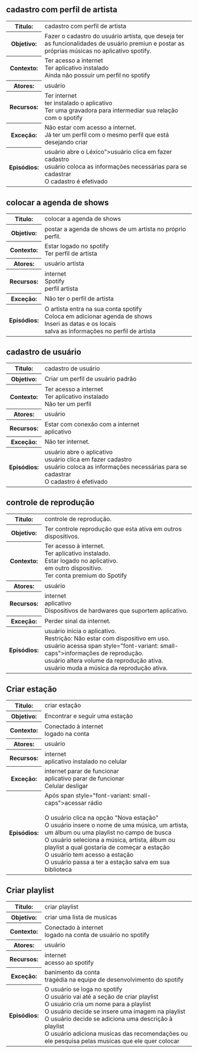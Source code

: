 
## cadastro com perfil de artista

<table> 

<tbody><tr> 
<th>Titulo:</th><td class="Estilo">cadastro com perfil de artista </td>  
</tr> 
<tr> 
<th>Objetivo:</th><td class="Estilo">Fazer o cadastro do usuário artista, que deseja ter as funcionalidades de usuário premiun e postar as próprias músicas no aplicativo spotify.				</td> 
</tr> 
<tr> 
<th>Contexto:</th><td class="Estilo">
Ter acesso a internet<br>
    Ter aplicativo instalado<br>
    Ainda não possuir um perfil no spotify		 
</td> 
</tr> 
<tr> 
<th>Atores:</th><td class="Estilo">
usuário                </td>  
</tr> 
<tr> 
<th>Recursos:</th><td class="Estilo">
Ter internet<br>
ter instalado o aplicativo<br>
Ter uma gravadora para intermediar sua relação com o spotify                </td> 
</tr> 
<tr> 
<th>Exceção:</th><td class="Estilo">
Não estar com acesso a internet.<br>
Já ter um perfil com o mesmo perfil que está desejando criar                </td> 
</tr> 
<tr> 
<th>Episódios:</th><td class="Estilo">
usuário abre o Léxico">usuário clica em fazer cadastro<br>
usuário coloca as informações necessárias para se cadastrar<br>
    O cadastro é efetivado	  	
</td> 
</tr> 
</tbody>
</table>


## colocar a agenda de shows 

<table> 
    

<tbody><tr> 
                <th>Titulo:</th><td class="Estilo">
        colocar a agenda de shows                 </td> 

</tr> 
            <tr> 
                <th>Objetivo:</th><td class="Estilo">
		postar a agenda de shows de um artista no próprio perfil.				</td> 
            </tr> 
            <tr> 
                <th>Contexto:</th><td class="Estilo">
		Estar logado no spotify<br>
Ter perfil de artista<br>
		 
</td> 
            </tr> 
            <tr> 
                <th>Atores:</th><td class="Estilo">
		usuário artista                </td>  
            </tr> 
            <tr> 
                <th>Recursos:</th><td class="Estilo">
		internet<br>
Spotify <br>
perfil artista                </td> 
            </tr> 
            <tr> 
                <th>Exceção:</th><td class="Estilo">
		Não ter o perfil de artista                </td> 
            </tr> 
            <tr> 
                <th>Episódios:</th><td class="Estilo">
		O artista entra na sua conta spotify<br>
Coloca em adicionar agenda de shows<br>
Inseri as datas e os locais<br>
salva as informações no perfil de artista	  	
                </td> 
            </tr> 
        </tbody></table>

## cadastro de usuário 
<table> 




<!--                     SEGUNDA PARTE                                     --> 


   



<!-- CENÁRIO --> 

    

<tbody><tr> 
                <th>Titulo:</th><td class="Estilo">
        cadastro de usuário                </td> 

</tr> 
            <tr> 
                <th>Objetivo:</th><td class="Estilo">
		Criar um perfil de usuário padrão				</td> 
            </tr> 
            <tr> 
                <th>Contexto:</th><td class="Estilo">
		Ter acesso a internet<br>
Ter aplicativo instalado<br>
Não ter um perfil		 
				</td> 
            </tr> 
            <tr> 
                <th>Atores:</th><td class="Estilo">
		usuário                </td>  
            </tr> 
            <tr> 
                <th>Recursos:</th><td class="Estilo">
		Estar com conexão com a internet<br>
aplicativo<br>
                </td> 
            </tr> 
            <tr> 
                <th>Exceção:</th><td class="Estilo">
		Não ter internet.                </td> 
            </tr> 
            <tr> 
                <th>Episódios:</th><td class="Estilo">
		usuário abre o aplicativo<br>
usuário clica em fazer cadastro<br>
usuário coloca as informações necessárias para se cadastrar<br>
O cadastro é efetivado	  	
                </td> 
            </tr> 
        </tbody></table>
        
##  controle de reprodução

<table> 
<tbody><tr> 
<th>Titulo:</th><td class="Estilo">controle de reprodução.                
</td> 
</tr> 
<tr> 
<th>Objetivo:</th><td class="Estilo">
Ter controle reprodução que esta ativa em outros dispositivos. 				</td> 
</tr> 
<tr> 
<th>Contexto:</th><td class="Estilo">
Ter acesso à internet.<br>
Ter aplicativo instalado.<br>
Estar logado no aplicativo.<br>
em outro dispositivo.<br>
Ter conta premium do Spotify<br>	 
</td> 
</tr> 
<tr> 
<th>Atores:</th><td class="Estilo">
usuário                 </td>  
</tr> 
<tr> 
<th>Recursos:</th><td class="Estilo">
internet<br>
aplicativo<br>
Dispositivos de hardwares que suportem aplicativo.                 </td> 
</tr> 
<tr> 
<th>Exceção:</th><td class="Estilo">
Perder sinal da internet.<br>
</td> 
</tr> 
<tr> 
<th>Episódios:</th><td class="Estilo">
usuário inicia o aplicativo. <br>
Restrição: Não estar com  dispositivo em uso. <br>
usuário acessa  span style="font-variant: small-caps">informações de reprodução.</span>  <br>
usuário altera volume da reprodução ativa.<br>
usuário muda a música da reprodução ativa.	  	
</td> 
</tr> 
</tbody></table>

## Criar estação

<table> 
<tbody><tr> 
<th>Titulo:</th><td class="Estilo">criar estação                </td> 
</tr> 
<tr> 
<th>Objetivo:</th><td class="Estilo">Encontrar e seguir uma estação				</td> 
</tr> 
<tr> 
<th>Contexto:</th><td class="Estilo">
Conectado à internet<br>
logado na conta		 
</td> 
</tr> 
<tr> 
<th>Atores:</th><td class="Estilo">
usuário                </td>  
</tr> 
<tr> 
<th>Recursos:</th><td class="Estilo">
internet<br>
aplicativo instalado no celular                </td> 
</tr> 
<tr> 
<th>Exceção:</th><td class="Estilo">
internet parar de funcionar<br>
aplicativo parar de funcionar<br>
Celular desligar                </td> 
</tr> 
<tr> 
<th>Episódios:</th><td class="Estilo">Após  span style="font-variant: small-caps">acessar rádio</span><br>
<br>
O usuário clica na opção "Nova estação"<br>
O usuário insere o nome de uma música, um artista, um álbum ou uma playlist no campo de busca<br>
O usuário seleciona a música, artista, álbum ou playlist a qual gostaria de começar a estação<br>
O usuário tem acesso a estação<br>
O usuário passa a ter a estação salva em sua biblioteca	  	
</td> 
</tr> 
</tbody></table>


## Criar playlist   

<table> 
            <tbody><tr> 
                <th>Titulo:</th><td class="Estilo">
        criar playlist                </td> 

</tr> 
            <tr> 
                <th>Objetivo:</th><td class="Estilo">
		criar uma lista de musicas				</td> 
            </tr> 
            <tr> 
                <th>Contexto:</th><td class="Estilo">
		Conectado à internet<br>
logado na conta de usuário no spotify		 
				</td> 
            </tr> 
            <tr> 
                <th>Atores:</th><td class="Estilo">
		usuário                </td>  
            </tr> 
            <tr> 
                <th>Recursos:</th><td class="Estilo">
		internet<br>
acesso ao spotify                </td> 
            </tr> 
            <tr> 
                <th>Exceção:</th><td class="Estilo">
		banimento da conta<br>
tragédia na equipe de desenvolvimento do spotify<br>
                </td> 
            </tr> 
            <tr> 
                <th>Episódios:</th><td class="Estilo">
		O usuário se loga no spotify<br>
O usuário vai até a seção de criar playlist<br>
O usuário cria um nome para a playlist<br>
O usuário decide se insere uma imagem na playlist<br>
O usuário decide se adiciona uma descrição à playlist<br>
O usuário adiciona musicas das recomendações ou ele pesquisa pelas musicas que ele quer colocar	  	
                </td> 
            </tr> 
        </tbody></table>
